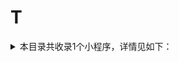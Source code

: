 # T
<details>
<summary>
本目录共收录1个小程序，详情见如下：
</summary>

- [淘票票](https://quantumult.app/x/open-app/add-resource?remote-resource=%7B%22rewrite_remote%22%3A%20%5B%22https%3A%2F%2Fraw.githubusercontent.com%2Fzirawell%2FR-Store%2Fmain%2FRule%2FQuanX%2FAdblock%2FApplet%2FAlipay%2FT%2F%E6%B7%98%E7%A5%A8%E7%A5%A8%2Frewrite%2Ftfilm.conf%2C%20tag%3D%E6%B7%98%E7%A5%A8%E7%A5%A8%22%5D%7D)

</details>